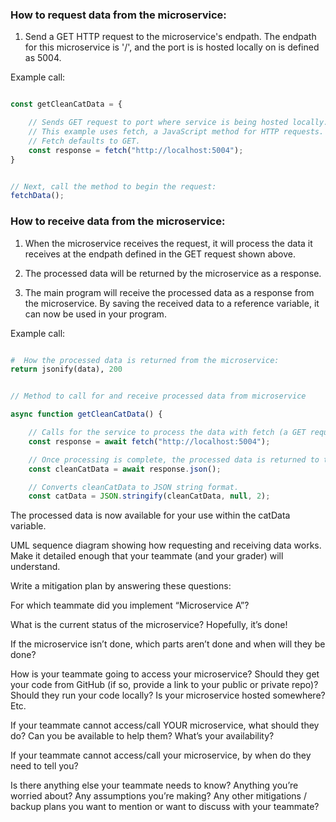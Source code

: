 ### How to request data from the microservice:

1. Send a GET HTTP request to the microservice's endpath. The endpath for this microservice is '/', and the port is is hosted locally on is defined as 5004.

Example call:

```JavaScript

const getCleanCatData = {

    // Sends GET request to port where service is being hosted locally.
    // This example uses fetch, a JavaScript method for HTTP requests.
    // Fetch defaults to GET.
    const response = fetch("http://localhost:5004");
}
```

```JavaScript

// Next, call the method to begin the request:
fetchData();
```

### How to receive data from the microservice:

1. When the microservice receives the request, it will process the data it receives at the endpath defined in the GET request shown above.

2. The processed data will be returned by the microservice as a response.

3. The main program will receive the processed data as a response from the microservice. By saving the received data to a reference variable, it can now be used in your program.

Example call:

```Python

#  How the processed data is returned from the microservice:
return jsonify(data), 200

```

```JavaScript

// Method to call for and receive processed data from microservice

async function getCleanCatData() {

    // Calls for the service to process the data with fetch (a GET request).
    const response = await fetch("http://localhost:5004");

    // Once processing is complete, the processed data is returned to the main program as a response (of JSON objects).
    const cleanCatData = await response.json();

    // Converts cleanCatData to JSON string format.
    const catData = JSON.stringify(cleanCatData, null, 2);

```

The processed data is now available for your use within the catData variable.

UML sequence diagram showing how requesting and receiving data works. Make it detailed enough that your teammate (and your grader) will understand.


Write a mitigation plan by answering these questions:

For which teammate did you implement “Microservice A”?

What is the current status of the microservice? Hopefully, it’s done!

If the microservice isn’t done, which parts aren’t done and when will they be done?

How is your teammate going to access your microservice? Should they get your code from GitHub (if so, provide a link to your public or private repo)? Should they run your code locally? Is your microservice hosted somewhere? Etc.

If your teammate cannot access/call YOUR microservice, what should they do? Can you be available to help them? What’s your availability?

If your teammate cannot access/call your microservice, by when do they need to tell you?

Is there anything else your teammate needs to know? Anything you’re worried about? Any assumptions you’re making? Any other mitigations / backup plans you want to mention or want to discuss with your teammate?
